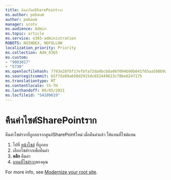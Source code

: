 ```yaml
---
title: คืนค่าไซต์SharePointราก
ms.author: pebaum
author: pebaum
manager: scotv
ms.audience: Admin
ms.topic: article
ms.service: o365-administration
ROBOTS: NOINDEX, NOFOLLOW
localization_priority: Priority
ms.collection: Adm_O365
ms.custom:
- "9003017"
- "5730"
ms.openlocfilehash: 7793e28fbf17efbfa72da9bcb0a06f094b90b041f65aa500b9ab85010c234a02
ms.sourcegitcommit: b5f7da89a650d2915dc652449623c78be6247175
ms.translationtype: MT
ms.contentlocale: th-TH
ms.lasthandoff: 08/05/2021
ms.locfileid: "54109619"
---
```

# <a name="restore-the-sharepoint-root-site"></a>คืนค่าไซต์SharePointราก

คืนค่าไซต์รากที่ถูกลบจากศูนย์SharePointใหม่ เมื่อคืนค่าแล้ว ให้แทนที่ไซต์แทน

1. ไปที่ [หน้าไซต์](https://admin.microsoft.com/sharepoint?page=recycleBin&modern=true) ที่ถูกลบ 
2. เลือกไซต์รากเพื่อคืนค่า
3. **คลิก** คืนค่า
4. [แทนที่ไซต์ราก](https://docs.microsoft.com/sharepoint/troubleshoot/sites/url-that-resides-under-root-site-collection-is-broken)ของคุณ

For more info, see [Modernize your root site](https://docs.microsoft.com/sharepoint/modern-root-site).
